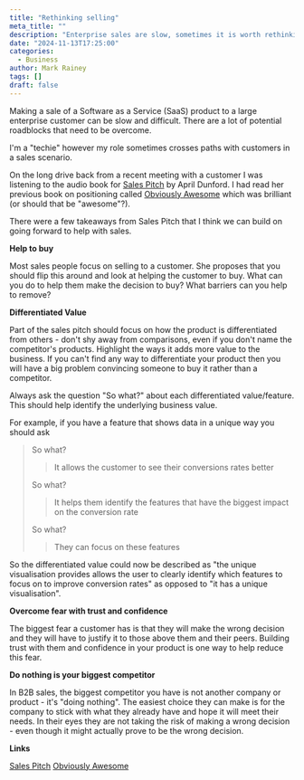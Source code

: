 ```yaml
---
title: "Rethinking selling"
meta_title: ""
description: "Enterprise sales are slow, sometimes it is worth rethinking and refining the approach."
date: "2024-11-13T17:25:00"
categories:
  - Business
author: Mark Rainey
tags: []
draft: false
---
```


Making a sale of a Software as a Service (SaaS) product to a large enterprise customer can be slow and difficult. There are a lot of potential roadblocks that need to be overcome.

I'm a "techie" however my role sometimes crosses paths with customers in a sales scenario.

On the long drive back from a recent meeting with a customer I was listening to the audio book for [Sales Pitch](https://www.amazon.co.uk/dp/B0CHY6BNDN) by April Dunford. I had read her previous book on positioning called [Obviously Awesome](https://www.amazon.co.uk/dp/1999023005) which was brilliant (or should that be "awesome"?). 

There were a few takeaways from Sales Pitch that I think we can build on going forward to help with sales.

**Help to buy**

Most sales people focus on selling to a customer. She proposes that you should flip this around and look at helping the customer to buy. What can you do to help them make the decision to buy? What barriers can you help to remove?

**Differentiated Value**

Part of the sales pitch should focus on how the product is differentiated from others - don't shy away from comparisons, even if you don't name the competitor's products. Highlight the ways it adds more value to the business. If you can't find any way to differentiate your product then you will have a big problem convincing someone to buy it rather than a competitor.

Always ask the question "So what?" about each differentiated value/feature. This should help identify the underlying business value. 

For example, if you have a feature that shows data in a unique way you should ask 

> So what? 
>
> > It allows the customer to see their conversions rates better 
>
> So what?
> 
> > It helps them identify the features that have the biggest impact on the conversion rate
> 
> So what?
> 
> > They can focus on these features

So the differentiated value could now be described as "the unique visualisation provides allows the user to clearly identify which features to focus on to improve conversion rates" as opposed to "it has a unique visualisation".

**Overcome fear with trust and confidence**

The biggest fear a customer has is that they will make the wrong decision and they will have to justify it to those above them and their peers. Building trust with them and confidence in your product is one way to help reduce this fear.

**Do nothing is your biggest competitor**

In B2B sales, the biggest competitor you have is not another company or product - it's "doing nothing". The easiest choice they can make is for the company to stick with what they already have and hope it will meet their needs. In their eyes they are not taking the risk of making a wrong decision - even though it might actually prove to be the wrong decision.

__Links__

[Sales Pitch](https://www.amazon.co.uk/dp/B0CHY6BNDN)
[Obviously Awesome](https://www.amazon.co.uk/dp/1999023005)